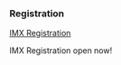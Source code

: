 ### Registration

[IMX Registration](https://imx.acm.org/2024/attending/registration/)

IMX Registration open now!



